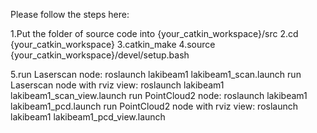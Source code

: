 Please follow the steps here:

1.Put the folder of source code into {your_catkin_workspace}/src
2.cd {your_catkin_workspace}
3.catkin_make
4.source {your_catkin_workspace}/devel/setup.bash

5.run Laserscan node: 
    roslaunch lakibeam1 lakibeam1_scan.launch
  run Laserscan node with rviz view: 
    roslaunch lakibeam1 lakibeam1_scan_view.launch
  run PointCloud2 node:
    roslaunch lakibeam1 lakibeam1_pcd.launch
  run PointCloud2 node with rviz view:
    roslaunch lakibeam1 lakibeam1_pcd_view.launch